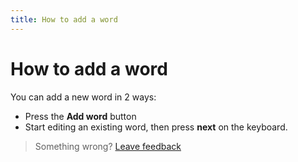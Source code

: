```yaml
---
title: How to add a word
--- 
```

# How to add a word
You can add a new word in 2 ways:
- Press the **Add word** button
- Start editing an existing word, then press **next** on the keyboard.

> Something wrong? [Leave feedback](https://forms.gle/agdyoB9PFfnv8cU1A/)


